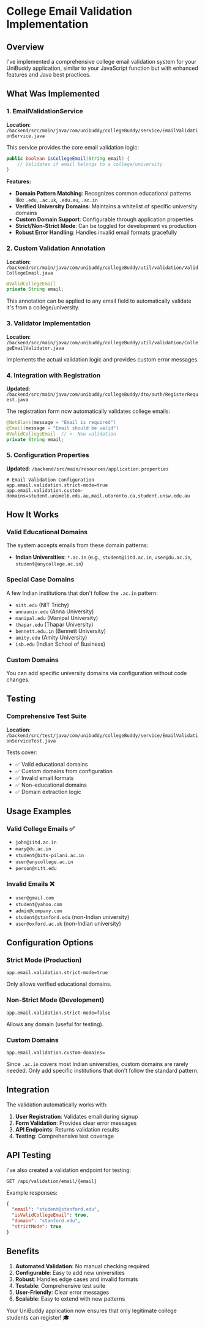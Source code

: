 # College Email Validation Implementation

## Overview

I've implemented a comprehensive college email validation system for your UniBuddy application, similar to your JavaScript function but with enhanced features and Java best practices.

## What Was Implemented

### 1. EmailValidationService
**Location**: `/backend/src/main/java/com/unibuddy/collegeBuddy/service/EmailValidationService.java`

This service provides the core email validation logic:

```java
public boolean isCollegeEmail(String email) {
    // Validates if email belongs to a college/university
}
```

**Features:**
- **Domain Pattern Matching**: Recognizes common educational patterns like `.edu`, `.ac.uk`, `.edu.au`, `.ac.in`
- **Verified University Domains**: Maintains a whitelist of specific university domains
- **Custom Domain Support**: Configurable through application properties
- **Strict/Non-Strict Mode**: Can be toggled for development vs production
- **Robust Error Handling**: Handles invalid email formats gracefully

### 2. Custom Validation Annotation
**Location**: `/backend/src/main/java/com/unibuddy/collegeBuddy/util/validation/ValidCollegeEmail.java`

```java
@ValidCollegeEmail
private String email;
```

This annotation can be applied to any email field to automatically validate it's from a college/university.

### 3. Validator Implementation
**Location**: `/backend/src/main/java/com/unibuddy/collegeBuddy/util/validation/CollegeEmailValidator.java`

Implements the actual validation logic and provides custom error messages.

### 4. Integration with Registration
**Updated**: `/backend/src/main/java/com/unibuddy/collegeBuddy/dto/auth/RegisterRequest.java`

The registration form now automatically validates college emails:

```java
@NotBlank(message = "Email is required")
@Email(message = "Email should be valid")
@ValidCollegeEmail  // <- New validation
private String email;
```

### 5. Configuration Properties
**Updated**: `/backend/src/main/resources/application.properties`

```properties
# Email Validation Configuration
app.email.validation.strict-mode=true
app.email.validation.custom-domains=student.unimelb.edu.au,mail.utoronto.ca,student.unsw.edu.au
```

## How It Works

### Valid Educational Domains
The system accepts emails from these domain patterns:
- **Indian Universities**: `*.ac.in` (e.g., `student@iitd.ac.in`, `user@du.ac.in`, `student@anycollege.ac.in`)

### Special Case Domains
A few Indian institutions that don't follow the `.ac.in` pattern:
- `nitt.edu` (NIT Trichy)
- `annauniv.edu` (Anna University)
- `manipal.edu` (Manipal University)
- `thapar.edu` (Thapar University)
- `bennett.edu.in` (Bennett University)
- `amity.edu` (Amity University)
- `isb.edu` (Indian School of Business)

### Custom Domains
You can add specific university domains via configuration without code changes.

## Testing

### Comprehensive Test Suite
**Location**: `/backend/src/test/java/com/unibuddy/collegeBuddy/service/EmailValidationServiceTest.java`

Tests cover:
- ✅ Valid educational domains
- ✅ Custom domains from configuration
- ✅ Invalid email formats
- ✅ Non-educational domains
- ✅ Domain extraction logic

## Usage Examples

### Valid College Emails ✅
- `john@iitd.ac.in`
- `mary@du.ac.in`
- `student@bits-pilani.ac.in`
- `user@anycollege.ac.in`
- `person@nitt.edu`

### Invalid Emails ❌
- `user@gmail.com`
- `student@yahoo.com`
- `admin@company.com`
- `student@stanford.edu` (non-Indian university)
- `user@oxford.ac.uk` (non-Indian university)

## Configuration Options

### Strict Mode (Production)
```properties
app.email.validation.strict-mode=true
```
Only allows verified educational domains.

### Non-Strict Mode (Development)
```properties
app.email.validation.strict-mode=false
```
Allows any domain (useful for testing).

### Custom Domains
```properties
app.email.validation.custom-domains=
```
Since `.ac.in` covers most Indian universities, custom domains are rarely needed. Only add specific institutions that don't follow the standard pattern.

## Integration

The validation automatically works with:
1. **User Registration**: Validates email during signup
2. **Form Validation**: Provides clear error messages
3. **API Endpoints**: Returns validation results
4. **Testing**: Comprehensive test coverage

## API Testing

I've also created a validation endpoint for testing:
```
GET /api/validation/email/{email}
```

Example responses:
```json
{
  "email": "student@stanford.edu",
  "isValidCollegeEmail": true,
  "domain": "stanford.edu",
  "strictMode": true
}
```

## Benefits

1. **Automated Validation**: No manual checking required
2. **Configurable**: Easy to add new universities
3. **Robust**: Handles edge cases and invalid formats
4. **Testable**: Comprehensive test suite
5. **User-Friendly**: Clear error messages
6. **Scalable**: Easy to extend with new patterns

Your UniBuddy application now ensures that only legitimate college students can register! 🎓
